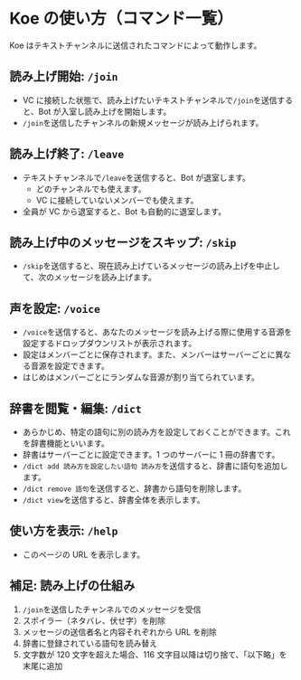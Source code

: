 # Koe の使い方（コマンド一覧）

Koe はテキストチャンネルに送信されたコマンドによって動作します。

## 読み上げ開始: `/join`

- VC に接続した状態で、読み上げたいテキストチャンネルで`/join`を送信すると、Bot が入室し読み上げを開始します。
- `/join`を送信したチャンネルの新規メッセージが読み上げられます。

## 読み上げ終了: `/leave`

- テキストチャンネルで`/leave`を送信すると、Bot が退室します。
  - どのチャンネルでも使えます。
  - VC に接続していないメンバーでも使えます。
- 全員が VC から退室すると、Bot も自動的に退室します。

## 読み上げ中のメッセージをスキップ: `/skip`

- `/skip`を送信すると、現在読み上げているメッセージの読み上げを中止して、次のメッセージを読み上げます。

## 声を設定: `/voice`

- `/voice`を送信すると、あなたのメッセージを読み上げる際に使用する音源を設定するドロップダウンリストが表示されます。
- 設定はメンバーごとに保存されます。また、メンバーはサーバーごとに異なる音源を設定できます。
- はじめはメンバーごとにランダムな音源が割り当てられています。

## 辞書を閲覧・編集: `/dict`

- あらかじめ、特定の語句に別の読み方を設定しておくことができます。これを辞書機能といいます。
- 辞書はサーバーごとに設定できます。1 つのサーバーに 1 冊の辞書です。
- `/dict add 読み方を設定したい語句 読み方`を送信すると、辞書に語句を追加します。
- `/dict remove 語句`を送信すると、辞書から語句を削除します。
- `/dict view`を送信すると、辞書全体を表示します。

## 使い方を表示: `/help`

- このページの URL を表示します。

## 補足: 読み上げの仕組み

1. `/join`を送信したチャンネルでのメッセージを受信
1. スポイラー（ネタバレ、伏せ字）を削除
1. メッセージの送信者名と内容それぞれから URL を削除
1. 辞書に登録されている語句を読み替え
1. 文字数が 120 文字を超えた場合、116 文字目以降は切り捨て、「以下略」を末尾に追加
